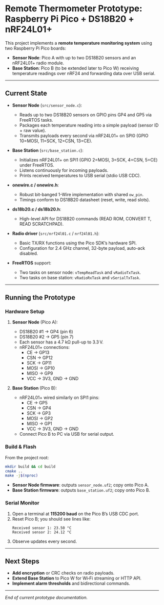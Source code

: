# Remote Thermometer Prototype: Raspberry Pi Pico + DS18B20 + nRF24L01+

This project implements a **remote temperature monitoring system** using two Raspberry Pi Pico boards:

- **Sensor Node**: Pico A with up to two DS18B20 sensors and an nRF24L01+ radio module.  
- **Base Station**: Pico B (to be extended later to Pico W) receiving temperature readings over nRF24 and forwarding data over USB serial.

---

## Current State

- **Sensor Node** (`src/sensor_node.c`):  
  - Reads up to two DS18B20 sensors on GPIO pins GP4 and GP5 via FreeRTOS tasks.  
  - Packages each temperature reading into a simple payload (sensor ID + raw value).  
  - Transmits payloads every second via nRF24L01+ on SPI0 (GPIO 10=MOSI, 11=SCK, 12=CSN, 13=CE).

- **Base Station** (`src/base_station.c`):  
  - Initializes nRF24L01+ on SPI1 (GPIO 2=MOSI, 3=SCK, 4=CSN, 5=CE) under FreeRTOS.  
  - Listens continuously for incoming payloads.  
  - Prints received temperatures to USB serial (stdio USB CDC).

- **onewire.c / onewire.h**:  
  - Robust bit-banged 1-Wire implementation with shared `ow_pin`.  
  - Timings conform to DS18B20 datasheet (reset, write, read slots).  

- **ds18b20.c / ds18b20.h**:  
  - High-level API for DS18B20 commands (READ ROM, CONVERT T, READ SCRATCHPAD).  

- **Radio driver** (`src/nrf24l01.c` / `nrf24l01.h`):  
  - Basic TX/RX functions using the Pico SDK’s hardware SPI.  
  - Configuration for 2.4 GHz channel, 32-byte payload, auto-ack disabled.

- **FreeRTOS** support:  
  - Two tasks on sensor node: `vTempReadTask` and `vRadioTxTask`.  
  - Two tasks on base station: `vRadioRxTask` and `vSerialTxTask`.

---

## Running the Prototype

### Hardware Setup

1. **Sensor Node** (Pico A):  
   - DS18B20 #1 → GP4 (pin 6)  
   - DS18B20 #2 → GP5 (pin 7)  
   - Each sensor has a 4.7 kΩ pull-up to 3.3 V.  
   - nRF24L01+ connections:  
     - CE → GP13  
     - CSN → GP12  
     - SCK → GP11  
     - MOSI → GP10  
     - MISO → GP9   
     - VCC → 3V3, GND → GND

2. **Base Station** (Pico B):  
   - nRF24L01+ wired similarly on SPI1 pins:  
     - CE → GP5  
     - CSN → GP4  
     - SCK → GP3  
     - MOSI → GP2  
     - MISO → GP1  
     - VCC → 3V3, GND → GND  
   - Connect Pico B to PC via USB for serial output.

### Build & Flash

From the project root:
```bash
mkdir build && cd build
cmake ..
make -j$(nproc)
```

- **Sensor Node firmware**: outputs `sensor_node.uf2`; copy onto Pico A.  
- **Base Station firmware**: outputs `base_station.uf2`; copy onto Pico B.

### Serial Monitor

1. Open a terminal at **115200 baud** on the Pico B’s USB CDC port.  
2. Reset Pico B; you should see lines like:
   ```
   Received sensor 1: 23.50 °C
   Received sensor 2: 24.12 °C
   ```
3. Observe updates every second.

---

## Next Steps

- **Add encryption** or CRC checks on radio payloads.  
- **Extend Base Station** to Pico W for Wi‑Fi streaming or HTTP API.  
- **Implement alarm thresholds** and bidirectional commands.

---

*End of current prototype documentation.*
